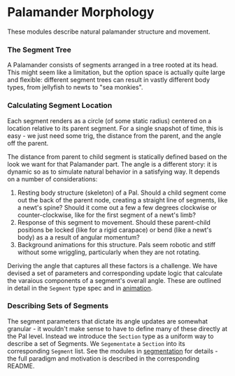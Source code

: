 # Palamander Morphology

These modules describe natural palamander structure and movement.

### The Segment Tree

A Palamander consists of segments arranged in a tree rooted at its head. This might seem like a limitation, but the option space is actually quite large and flexible: different segment trees can result in vastly different body types, from jellyfish to newts to "sea monkies".

### Calculating Segment Location

Each segment renders as a circle (of some static radius) centered on a location relative to its parent segment. For a single snapshot of time, this is easy - we just need some trig, the distance from the parent, and the angle off the parent.

The distance from parent to child segment is statically defined based on the look we want for that Palamander part. The angle is a different story: it is dynamic so as to simulate natural behavior in a satisfying way. It depends on a number of considerations:

1. Resting body structure (skeleton) of a Pal. Should a child segment come out the back of the parent node, creating a straight line of segments, like a newt's spine? Should it come out a few a few degrees clockwise or counter-clockwise, like for the first segment of a newt's limb?
2. Response of this segment to movement. Should these parent-child positions be locked (like for a rigid carapace) or bend (like a newt's body) as a a result of angular momentum?
3. Background animations for this structure. Pals seem robotic and stiff without some wriggling, particularly when they are not rotating.

Deriving the angle that captures all these factors is a challenge. We have devised a set of parameters and corresponding update logic that calculate the varaious components of a segment's overall angle. These are outlined in detail in the `Segment` type spec and in [animation](./animation).

### Describing Sets of Segments

The segment parameters that dictate its angle updates are somewhat granular - it wouldn't make sense to have to define many of these directly at the Pal level. Instead we introduce the `Section` type as a uniform way to describe a set of Segments. We `Segementate` a `Section` into its corresponding `Segment` list. See the modules in [segmentation](./animation) for details - the full paradigm and motivation is described in the corresponding README.
